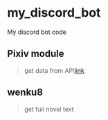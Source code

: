 # my_discord_bot
My discord bot code

## Pixiv module
> get data from API[link](https://api.imjad.cn/pixiv/v1/)

## wenku8
> get full novel text
